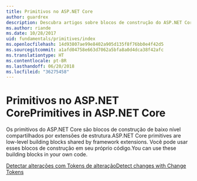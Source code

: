 ```yaml
---
title: Primitivos no ASP.NET Core
author: guardrex
description: Descubra artigos sobre blocos de construção do ASP.NET Core, compartilhados por extensões de estrutura que você pode usar em seu próprio código.
ms.author: riande
ms.date: 10/28/2017
uid: fundamentals/primitives/index
ms.openlocfilehash: 14d93807ae99e8402a905d135f8f76bb0e4f42d5
ms.sourcegitcommit: a1afd04758e663d7062a5bfa8a0d4dca38f42afc
ms.translationtype: HT
ms.contentlocale: pt-BR
ms.lasthandoff: 06/20/2018
ms.locfileid: "36275458"
---
```

# <a name="primitives-in-aspnet-core"></a><span data-ttu-id="d935d-103">Primitivos no ASP.NET Core</span><span class="sxs-lookup"><span data-stu-id="d935d-103">Primitives in ASP.NET Core</span></span>

<span data-ttu-id="d935d-104">Os primitivos do ASP.NET Core são blocos de construção de baixo nível compartilhados por extensões de estrutura.</span><span class="sxs-lookup"><span data-stu-id="d935d-104">ASP.NET Core primitives are low-level building blocks shared by framework extensions.</span></span> <span data-ttu-id="d935d-105">Você pode usar esses blocos de construção em seu próprio código.</span><span class="sxs-lookup"><span data-stu-id="d935d-105">You can use these building blocks in your own code.</span></span>

[<span data-ttu-id="d935d-106">Detectar alterações com Tokens de alteração</span><span class="sxs-lookup"><span data-stu-id="d935d-106">Detect changes with Change Tokens</span></span>](xref:fundamentals/primitives/change-tokens)
